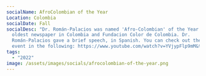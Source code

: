 ```yaml
---
socialName: AfroColombian of the Year
Location: Colombia
socialDate: Fall
socialDesc: "Dr. Román-Palacios was named 'Afro-Colombian' of the Year by the
  oldest newspaper in Colombia and Fundacion Color de Colombia. Dr.
  Román-Palacios gave a brief speech, in Spanish. You can check out the whole
  event in the following: https://www.youtube.com/watch?v=YVjypFlp9mM&t=1658s "
tags:
  - "2022"
image: /assets/images/socials/afrocolombian-of-the-year.png
---
```

